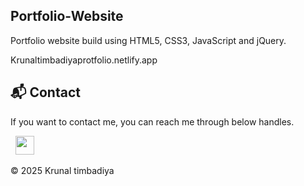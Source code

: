## Portfolio-Website
Portfolio website build using HTML5, CSS3, JavaScript and jQuery.


Krunaltimbadiyaprotfolio.netlify.app





<h2>📬 Contact</h2>


If you want to contact me, you can reach me through below handles.

&nbsp;&nbsp;<a href="https://www.linkedin.com/in/krunaltimbadiya06/"><img src="https://www.felberpr.com/wp-content/uploads/linkedin-logo.png" width="30"></img></a>

© 2025 Krunal timbadiya



